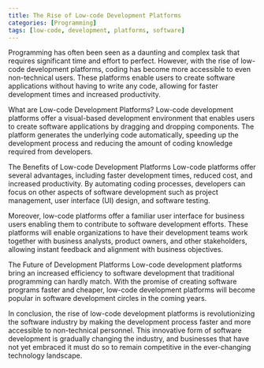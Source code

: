 ```yaml
---
title: The Rise of Low-code Development Platforms
categories: [Programming]
tags: [low-code, development, platforms, software]
---
```


Programming has often been seen as a daunting and complex task that requires significant time and effort to perfect. However, with the rise of low-code development platforms, coding has become more accessible to even non-technical users. These platforms enable users to create software applications without having to write any code, allowing for faster development times and increased productivity.

What are Low-code Development Platforms?
Low-code development platforms offer a visual-based development environment that enables users to create software applications by dragging and dropping components. The platform generates the underlying code automatically, speeding up the development process and reducing the amount of coding knowledge required from developers.

The Benefits of Low-code Development Platforms
Low-code platforms offer several advantages, including faster development times, reduced cost, and increased productivity. By automating coding processes, developers can focus on other aspects of software development such as project management, user interface (UI) design, and software testing.

Moreover, low-code platforms offer a familiar user interface for business users enabling them to contribute to software development efforts. These platforms will enable organizations to have their development teams work together with business analysts, product owners, and other stakeholders, allowing instant feedback and alignment with business objectives.

The Future of Development Platforms
Low-code development platforms bring an increased efficiency to software development that traditional programming can hardly match. With the promise of creating software programs faster and cheaper, low-code development platforms will become popular in software development circles in the coming years. 

In conclusion, the rise of low-code development platforms is revolutionizing the software industry by making the development process faster and more accessible to non-technical personnel. This innovative form of software development is gradually changing the industry, and businesses that have not yet embraced it must do so to remain competitive in the ever-changing technology landscape.
